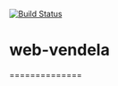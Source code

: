 [![Build Status](https://travis-ci.org/MorgondagDev/web-vendela.svg?branch=master)](https://travis-ci.org/MorgondagDev/web-vendela)

# web-vendela
==============
